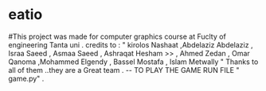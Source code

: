 # eatio 
#This project was made for computer graphics course at Fuclty of engineering Tanta uni . 
credits to :
" kirolos Nashaat  ,Abdelaziz Abdelaziz , Israa Saeed , Asmaa Saeed , Ashraqat Hesham >>
, Ahmed Zedan , Omar Qanoma ,Mohammed Elgendy , Bassel Mostafa , Islam Metwally " Thanks to all of them ..they are a Great team  .
-- TO PLAY THE GAME RUN FILE " game.py" .
